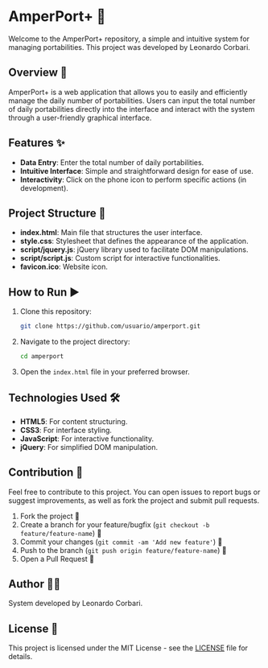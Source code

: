 # AmperPort+ 🚀

Welcome to the AmperPort+ repository, a simple and intuitive system for managing portabilities. This project was developed by Leonardo Corbari.

## Overview 📝

AmperPort+ is a web application that allows you to easily and efficiently manage the daily number of portabilities. Users can input the total number of daily portabilities directly into the interface and interact with the system through a user-friendly graphical interface.

## Features ✨

- **Data Entry**: Enter the total number of daily portabilities.
- **Intuitive Interface**: Simple and straightforward design for ease of use.
- **Interactivity**: Click on the phone icon to perform specific actions (in development).

## Project Structure 📁

- **index.html**: Main file that structures the user interface.
- **style.css**: Stylesheet that defines the appearance of the application.
- **script/jquery.js**: jQuery library used to facilitate DOM manipulations.
- **script/script.js**: Custom script for interactive functionalities.
- **favicon.ico**: Website icon.

## How to Run ▶️

1. Clone this repository:
    ```sh
    git clone https://github.com/usuario/amperport.git
    ```

2. Navigate to the project directory:
    ```sh
    cd amperport
    ```

3. Open the `index.html` file in your preferred browser.

## Technologies Used 🛠️

- **HTML5**: For content structuring.
- **CSS3**: For interface styling.
- **JavaScript**: For interactive functionality.
- **jQuery**: For simplified DOM manipulation.

## Contribution 🤝

Feel free to contribute to this project. You can open issues to report bugs or suggest improvements, as well as fork the project and submit pull requests.

1. Fork the project 🍴
2. Create a branch for your feature/bugfix (`git checkout -b feature/feature-name`) 🌿
3. Commit your changes (`git commit -am 'Add new feature'`) 💬
4. Push to the branch (`git push origin feature/feature-name`) 🚀
5. Open a Pull Request 🔄

## Author 👨‍💻

System developed by Leonardo Corbari.

## License 📜

This project is licensed under the MIT License - see the [LICENSE](LICENSE) file for details.
